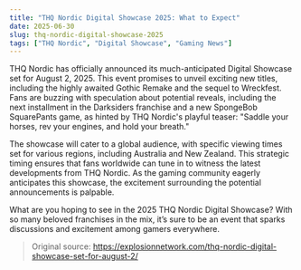```yaml
---
title: "THQ Nordic Digital Showcase 2025: What to Expect"
date: 2025-06-30
slug: thq-nordic-digital-showcase-2025
tags: ["THQ Nordic", "Digital Showcase", "Gaming News"]
---
```


THQ Nordic has officially announced its much-anticipated Digital Showcase set for August 2, 2025. This event promises to unveil exciting new titles, including the highly awaited Gothic Remake and the sequel to Wreckfest. Fans are buzzing with speculation about potential reveals, including the next installment in the Darksiders franchise and a new SpongeBob SquarePants game, as hinted by THQ Nordic's playful teaser: "Saddle your horses, rev your engines, and hold your breath."

The showcase will cater to a global audience, with specific viewing times set for various regions, including Australia and New Zealand. This strategic timing ensures that fans worldwide can tune in to witness the latest developments from THQ Nordic. As the gaming community eagerly anticipates this showcase, the excitement surrounding the potential announcements is palpable.

What are you hoping to see in the 2025 THQ Nordic Digital Showcase? With so many beloved franchises in the mix, it’s sure to be an event that sparks discussions and excitement among gamers everywhere.
> Original source: https://explosionnetwork.com/thq-nordic-digital-showcase-set-for-august-2/